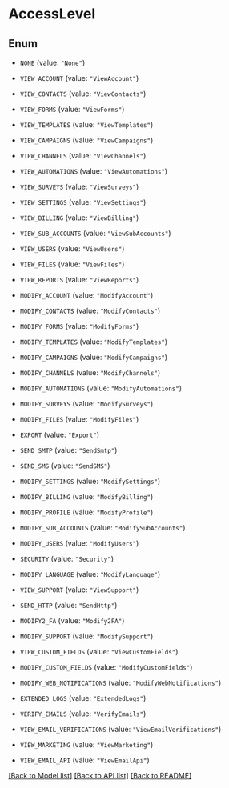 # AccessLevel

## Enum


* `NONE` (value: `"None"`)

* `VIEW_ACCOUNT` (value: `"ViewAccount"`)

* `VIEW_CONTACTS` (value: `"ViewContacts"`)

* `VIEW_FORMS` (value: `"ViewForms"`)

* `VIEW_TEMPLATES` (value: `"ViewTemplates"`)

* `VIEW_CAMPAIGNS` (value: `"ViewCampaigns"`)

* `VIEW_CHANNELS` (value: `"ViewChannels"`)

* `VIEW_AUTOMATIONS` (value: `"ViewAutomations"`)

* `VIEW_SURVEYS` (value: `"ViewSurveys"`)

* `VIEW_SETTINGS` (value: `"ViewSettings"`)

* `VIEW_BILLING` (value: `"ViewBilling"`)

* `VIEW_SUB_ACCOUNTS` (value: `"ViewSubAccounts"`)

* `VIEW_USERS` (value: `"ViewUsers"`)

* `VIEW_FILES` (value: `"ViewFiles"`)

* `VIEW_REPORTS` (value: `"ViewReports"`)

* `MODIFY_ACCOUNT` (value: `"ModifyAccount"`)

* `MODIFY_CONTACTS` (value: `"ModifyContacts"`)

* `MODIFY_FORMS` (value: `"ModifyForms"`)

* `MODIFY_TEMPLATES` (value: `"ModifyTemplates"`)

* `MODIFY_CAMPAIGNS` (value: `"ModifyCampaigns"`)

* `MODIFY_CHANNELS` (value: `"ModifyChannels"`)

* `MODIFY_AUTOMATIONS` (value: `"ModifyAutomations"`)

* `MODIFY_SURVEYS` (value: `"ModifySurveys"`)

* `MODIFY_FILES` (value: `"ModifyFiles"`)

* `EXPORT` (value: `"Export"`)

* `SEND_SMTP` (value: `"SendSmtp"`)

* `SEND_SMS` (value: `"SendSMS"`)

* `MODIFY_SETTINGS` (value: `"ModifySettings"`)

* `MODIFY_BILLING` (value: `"ModifyBilling"`)

* `MODIFY_PROFILE` (value: `"ModifyProfile"`)

* `MODIFY_SUB_ACCOUNTS` (value: `"ModifySubAccounts"`)

* `MODIFY_USERS` (value: `"ModifyUsers"`)

* `SECURITY` (value: `"Security"`)

* `MODIFY_LANGUAGE` (value: `"ModifyLanguage"`)

* `VIEW_SUPPORT` (value: `"ViewSupport"`)

* `SEND_HTTP` (value: `"SendHttp"`)

* `MODIFY2_FA` (value: `"Modify2FA"`)

* `MODIFY_SUPPORT` (value: `"ModifySupport"`)

* `VIEW_CUSTOM_FIELDS` (value: `"ViewCustomFields"`)

* `MODIFY_CUSTOM_FIELDS` (value: `"ModifyCustomFields"`)

* `MODIFY_WEB_NOTIFICATIONS` (value: `"ModifyWebNotifications"`)

* `EXTENDED_LOGS` (value: `"ExtendedLogs"`)

* `VERIFY_EMAILS` (value: `"VerifyEmails"`)

* `VIEW_EMAIL_VERIFICATIONS` (value: `"ViewEmailVerifications"`)

* `VIEW_MARKETING` (value: `"ViewMarketing"`)

* `VIEW_EMAIL_API` (value: `"ViewEmailApi"`)


[[Back to Model list]](../README.md#documentation-for-models) [[Back to API list]](../README.md#documentation-for-api-endpoints) [[Back to README]](../README.md)


